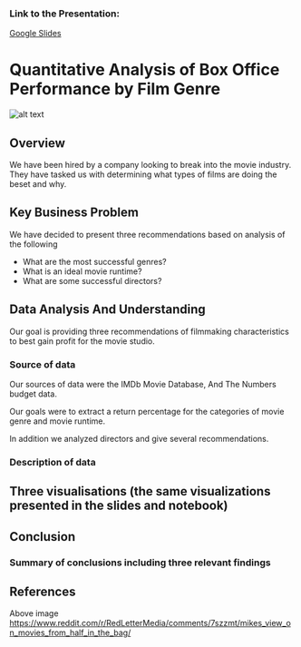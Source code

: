### Link to the Presentation:
[Google Slides](https://docs.google.com/presentation/d/1enJwfd8tEOVktCor2oLFIEsfJo3zUZKYbw-Betb_ivA/edit?usp=sharing)

# Quantitative Analysis of Box Office Performance by Film Genre

![alt text](https://i.redd.it/9n27tczziac01.png)

## Overview

We have been hired by a company looking to break into the movie industry. They have tasked us with determining what types of films are doing the beset and why.

## Key Business Problem

We have decided to present three recommendations based on analysis of the following 

* What are the most successful genres?
* What is an ideal movie runtime?
* What are some successful directors?

## Data Analysis And Understanding

Our goal is providing three recommendations of filmmaking characteristics to best gain profit for the movie studio.

### Source of data

Our sources of data were the IMDb Movie Database, And The Numbers budget data.

Our goals were to extract a return percentage for the categories of movie genre and movie runtime.

In addition we analyzed directors and give several recommendations.

### Description of data

## Three visualisations (the same visualizations presented in the slides and notebook)

## Conclusion

### Summary of conclusions including three relevant findings

## References

Above image
https://www.reddit.com/r/RedLetterMedia/comments/7szzmt/mikes_view_on_movies_from_half_in_the_bag/
